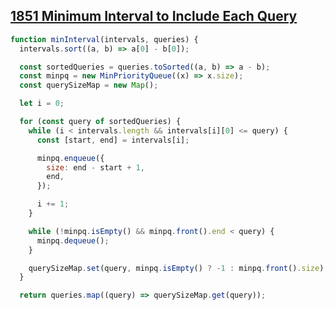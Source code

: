 ## [1851 Minimum Interval to Include Each Query](https://leetcode.com/problems/minimum-interval-to-include-each-query/description/)

<!-- notecardId: 1747932806896 -->

```js
function minInterval(intervals, queries) {
  intervals.sort((a, b) => a[0] - b[0]);

  const sortedQueries = queries.toSorted((a, b) => a - b);
  const minpq = new MinPriorityQueue((x) => x.size);
  const querySizeMap = new Map();

  let i = 0;

  for (const query of sortedQueries) {
    while (i < intervals.length && intervals[i][0] <= query) {
      const [start, end] = intervals[i];

      minpq.enqueue({
        size: end - start + 1,
        end,
      });

      i += 1;
    }

    while (!minpq.isEmpty() && minpq.front().end < query) {
      minpq.dequeue();
    }

    querySizeMap.set(query, minpq.isEmpty() ? -1 : minpq.front().size);
  }

  return queries.map((query) => querySizeMap.get(query));
```
